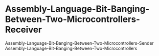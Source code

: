 # Assembly-Language-Bit-Banging-Between-Two-Microcontrollers-Receiver
Assembly-Language-Bit-Banging-Between-Two-Microcontrollers-Sender Assembly-Language-Bit-Banging-Between-Two-Microcontrollers
